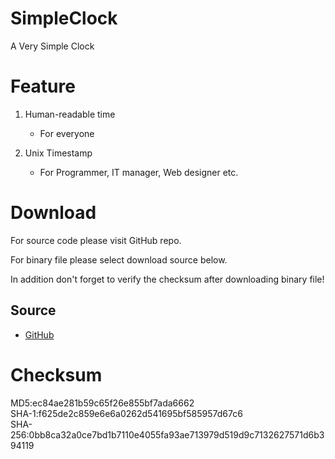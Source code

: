 # SimpleClock

A Very Simple Clock

# Feature

1. Human-readable time
   - For everyone
  
2. Unix Timestamp
   - For Programmer, IT manager, Web designer etc.
   
# Download
   
For source code please visit GitHub repo.

For binary file please select download source below. 

In addition don't forget to verify the checksum after downloading binary file!
   
## Source
* [GitHub](https://github.com/knugi0123/SimpleClock/releases/download/Beta_1/SimpleClock.exe)

  
# Checksum
MD5:ec84ae281b59c65f26e855bf7ada6662<br />
SHA-1:f625de2c859e6e6a0262d541695bf585957d67c6<br />
SHA-256:0bb8ca32a0ce7bd1b7110e4055fa93ae713979d519d9c7132627571d6b394119<br />
